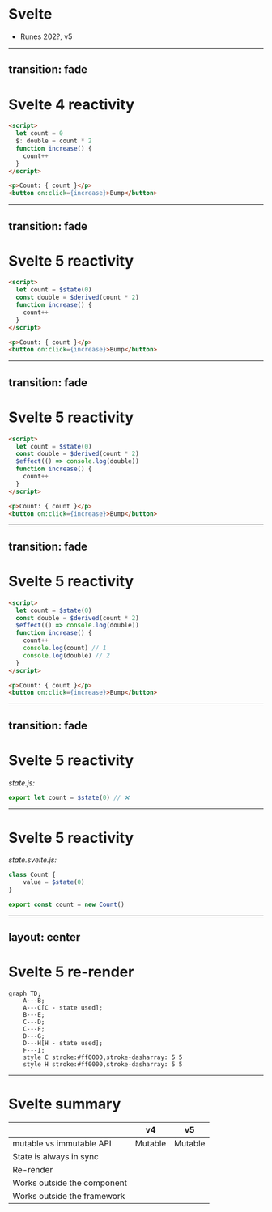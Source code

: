 # Svelte

- Runes 202?, v5

<logos-svelte-icon class="text-9xl scale-200 translate-x-3em translate-y-60px" />

---
transition: fade
---

# Svelte 4 reactivity
 
```html
<script>
  let count = 0
  $: double = count * 2
  function increase() {
    count++
  }
</script>

<p>Count: { count }</p>
<button on:click={increase}>Bump</button>
```

---
transition: fade
---

# Svelte 5 reactivity
 
```html {2,3}
<script>
  let count = $state(0)
  const double = $derived(count * 2)
  function increase() {
    count++
  }
</script>

<p>Count: { count }</p>
<button on:click={increase}>Bump</button>
```

---
transition: fade
---

# Svelte 5 reactivity
 
```html {4}
<script>
  let count = $state(0)
  const double = $derived(count * 2)
  $effect(() => console.log(double))
  function increase() {
    count++
  }
</script>

<p>Count: { count }</p>
<button on:click={increase}>Bump</button>
```

---
transition: fade
---

# Svelte 5 reactivity
 
```html {6-8}
<script>
  let count = $state(0)
  const double = $derived(count * 2)
  $effect(() => console.log(double))
  function increase() {
    count++
    console.log(count) // 1
    console.log(double) // 2
  }
</script>

<p>Count: { count }</p>
<button on:click={increase}>Bump</button>
```

---
transition: fade
---

# Svelte 5 reactivity
 
<i>state.js:</i>
```js
export let count = $state(0) // ❌
```

---

# Svelte 5 reactivity

<i>state.svelte.js:</i>
```js
class Count {
	value = $state(0)
}

export const count = new Count()
```

---
layout: center
---

# Svelte 5 re-render

```mermaid
graph TD;
    A---B;
    A---C[C - state used];
    B---E;
    C---D;
    C---F;
    D---G;
    D---H[H - state used];
    F---I;
    style C stroke:#ff0000,stroke-dasharray: 5 5
    style H stroke:#ff0000,stroke-dasharray: 5 5
```

---

# Svelte summary

|                                            | <logos-svelte-icon class="text-5xl"/> v4                     | <logos-svelte-icon class="text-5xl"/> v5                     |
| ------------------------------------------ | ------------------------------------------------------------ | ------------------------------------------------------------ |
| mutable vs immutable API                   | <span v-click>Mutable</span>                                 | <span v-click>Mutable</span>                                 |
| State is always in sync                    | <emojione-cross-mark-button v-click class="text-2xl"/>       | <emojione-white-heavy-check-mark v-click class="text-2xl"/>  |
| Re-render                                  | <material-symbols-jump-to-element v-click class="text-3xl"/> | <material-symbols-jump-to-element v-click class="text-3xl"/> |
| Works outside the component                | <emojione-cross-mark-button v-click class="text-2xl"/>       | <emojione-white-heavy-check-mark v-click class="text-2xl"/>  |
| Works outside the framework                | <emojione-cross-mark-button v-click class="text-2xl"/>       | <emojione-cross-mark-button v-click class="text-2xl"/>       |

